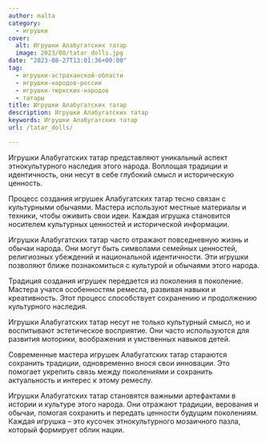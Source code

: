 ```yaml
---
author: malta
category:
  - игрушки
cover:
  alt: Игрушки Алабугатских татар
  image: 2023/08/tatar_dolls.jpg
date: "2023-08-27T13:01:36+00:00"
tag:
  - игрушки-астраханской-области
  - игрушки-народов-россии
  - игрушки-тюркских-народов
  - татары
title: Игрушки Алабугатских татар
description: Игрушки Алабугатских татар
keywords: Игрушки Алабугатских татар
url: /tatar_dolls/

---
```

Игрушки Алабугатских татар представляют уникальный аспект этнокультурного наследия этого народа. Воплощая традиции и идентичность, они несут в себе глубокий смысл и историческую ценность.

Процесс создания игрушек Алабугатских татар тесно связан с культурными обычаями. Мастера используют местные материалы и техники, чтобы оживить свои идеи. Каждая игрушка становится носителем культурных ценностей и исторической информации.

Игрушки Алабугатских татар часто отражают повседневную жизнь и обычаи народа. Они могут быть символами семейных ценностей, религиозных убеждений и национальной идентичности. Эти игрушки позволяют ближе познакомиться с культурой и обычаями этого народа.

Традиция создания игрушек передается из поколения в поколение. Мастера учатся особенностям ремесла, развивая навыки и креативность. Этот процесс способствует сохранению и продолжению культурного наследия.

Игрушки Алабугатских татар несут не только культурный смысл, но и воспитывают эстетическое восприятие. Они часто используются для развития моторики, воображения и умственных навыков детей.

Современные мастера игрушек Алабугатских татар стараются сохранить традиции, одновременно внося свои инновации. Это помогает укрепить связь между поколениями и сохранить актуальность и интерес к этому ремеслу.

Игрушки Алабугатских татар становятся важными артефактами в истории и культуре этого народа. Они отражают традиции, верования и обычаи, помогая сохранить и передать ценности будущим поколениям. Каждая игрушка – это кусочек этнокультурного мозаичного пазла, который формирует облик нации.
